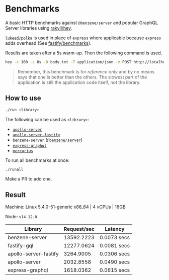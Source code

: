 # Benchmarks

A basic HTTP benchmarks against `@benzene/server` and popular GraphQL Server libraries using [rakyll/hey](https://github.com/rakyll/hey).

[`lukeed/polka`](https://github.com/lukeed/polka) is used in place of `express` where applicable because `express` adds overhead (See [fastify/benchmarks](https://github.com/fastify/benchmarks)).

Results are taken after a 5s warm-up. Then the following command is used.

```bash
hey -c 100 -z 8s -D body.txt -T application/json -m POST http://localhost:4000/graphql
``` 

> Remember, this benchmark is for *reference only* and by no means says that one is better than the others. The slowest part of the application is still the application code itself, not the library.

## How to use

```bash
./run <library>
```

The following can be used as `<library>`:

- [`apollo-server`](https://github.com/apollographql/apollo-server)
- [`apollo-server-fastify`](https://github.com/apollographql/apollo-server)
- `benzene-server` ([`@benzene/server`](https://github.com/hoangvvo/benzene/tree/main/packages/server))
- [`express-graphql`](https://github.com/graphql/express-graphql)
- [`mercurius`](https://github.com/mercurius-js/mercurius)

To run all benchmarks at once:

```bash
./runall
```

Make a PR to add one.

## Result

Machine: Linux 5.4.0-51-generic x86_64 | 4 vCPUs | 16GB

Node: `v14.12.0`

| Library | Request/sec | Latency |
| --- | --- | --- |
| benzene-server | 13592.2223 | 0.0073 secs |
| fastify-gql | 12277.0624 | 0.0081 secs |
| apollo-server-fastify | 3264.9005 | 0.0306 secs |
| apollo-server | 2032.8558 | 0.0490 secs |
| express-graphql | 1618.0362 | 0.0615 secs |
